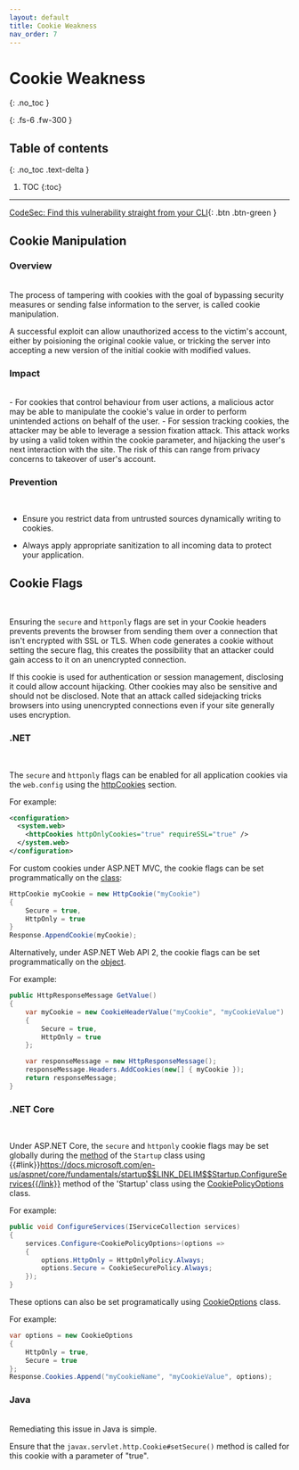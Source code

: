 ```yaml
---
layout: default
title: Cookie Weakness
nav_order: 7
---
```


# Cookie Weakness
{: .no_toc }

{: .fs-6 .fw-300 }

## Table of contents
{: .no_toc .text-delta }

1. TOC
{:toc}

---
[CodeSec: Find this vulnerability straight from your CLI](https://www.contrastsecurity.com/developer/codesec/){: .btn .btn-green }

## Cookie Manipulation

### Overview
<br/>
The process of tampering with cookies with the goal of bypassing security measures or sending false information to the server, is called cookie manipulation.

A successful exploit can allow unauthorized access to the victim's account, either by poisioning the original cookie value, or tricking the server into accepting a new version of the initial cookie with modified values.


### Impact 
<br/>
- For cookies that control behaviour from user actions, a malicious actor may be able to manipulate the cookie's value in order to perform unintended actions on behalf of the user.
- For session tracking cookies, the attacker may be able to leverage a session fixation attack. 
This attack works by using a valid token within the cookie parameter, and hijacking the user's next interaction with the site. The risk of this can range from privacy concerns to takeover of user's account.



### Prevention
<br/>

- Ensure you restrict data from untrusted sources dynamically writing to cookies.

- Always apply appropriate sanitization to all incoming data to protect your application.


## Cookie Flags  
<br/>

Ensuring the `secure` and `httponly` flags are set in your Cookie headers prevents prevents the browser from sending them over a connection that isn't encrypted with SSL or TLS.  When code generates a cookie without setting the secure flag, this creates the possibility that an attacker could gain access to it on an unencrypted connection. 

If this cookie is used for authentication or session management, disclosing it could allow account hijacking. Other cookies may also be sensitive and should not be disclosed.  Note that an attack called sidejacking tricks browsers into using unencrypted connections even if your site generally uses encryption. 


### .NET 
<br/>

The `secure` and `httponly` flags can be enabled for all application cookies via the `web.config` using the [httpCookies](https://docs.microsoft.com/en-us/dotnet/api/system.web.configuration.httpcookiessection?view=netframework-4.8) section. 

For example:

```xml
<configuration>
  <system.web>
    <httpCookies httpOnlyCookies="true" requireSSL="true" />
  </system.web>
</configuration>
```

For custom cookies under ASP.NET MVC, the  cookie flags can be set programmatically on the [class](https://docs.microsoft.com/en-us/dotnet/api/system.web.httpcookie?view=netframework-4.8):


```csharp
HttpCookie myCookie = new HttpCookie("myCookie")
{
    Secure = true,
    HttpOnly = true
}
Response.AppendCookie(myCookie);
```

Alternatively, under ASP.NET Web API 2, the cookie flags can be set programmatically on the [object](https://docs.microsoft.com/en-us/previous-versions/aspnet/hh944846(v%3Dvs.118)). 

For example:

```csharp
public HttpResponseMessage GetValue()
{
    var myCookie = new CookieHeaderValue("myCookie", "myCookieValue")
    {
        Secure = true,
        HttpOnly = true
    };

    var responseMessage = new HttpResponseMessage();
    responseMessage.Headers.AddCookies(new[] { myCookie });
    return responseMessage;
}
```

### .NET Core
<br/>

Under ASP.NET Core, the `secure` and `httponly` cookie flags may be set globally during the [method](https://docs.microsoft.com/en-us/aspnet/core/fundamentals/startup?view=aspnetcore-6.0) of the `Startup` class using {{#link}}https://docs.microsoft.com/en-us/aspnet/core/fundamentals/startup$$LINK_DELIM$$Startup.ConfigureServices{{/link}} method of the 'Startup' class using the [CookiePolicyOptions](https://docs.microsoft.com/en-us/dotnet/api/microsoft.aspnetcore.builder.cookiepolicyoptions?view=aspnetcore-6.0) class. 

For example:

```csharp
public void ConfigureServices(IServiceCollection services)
{
    services.Configure<CookiePolicyOptions>(options =>
    {
        options.HttpOnly = HttpOnlyPolicy.Always;
        options.Secure = CookieSecurePolicy.Always;
    });
}
```


These options can also be set programatically using [CookieOptions](https://docs.microsoft.com/en-us/dotnet/api/microsoft.aspnetcore.http.cookieoptions?view=aspnetcore-6.0) class. 

For example:
<br/>

```csharp
var options = new CookieOptions
{
    HttpOnly = true,
    Secure = true
};
Response.Cookies.Append("myCookieName", "myCookieValue", options);
```

### Java 
<br/>
Remediating this issue in Java is simple.  

Ensure that the `javax.servlet.http.Cookie#setSecure()` method is called for this cookie with a parameter of "true". 